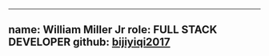 
---
name: William Miller Jr
role: FULL STACK DEVELOPER
github: [bijiyiqi2017](https://github.com/bijiyiqi2017)
---

 
